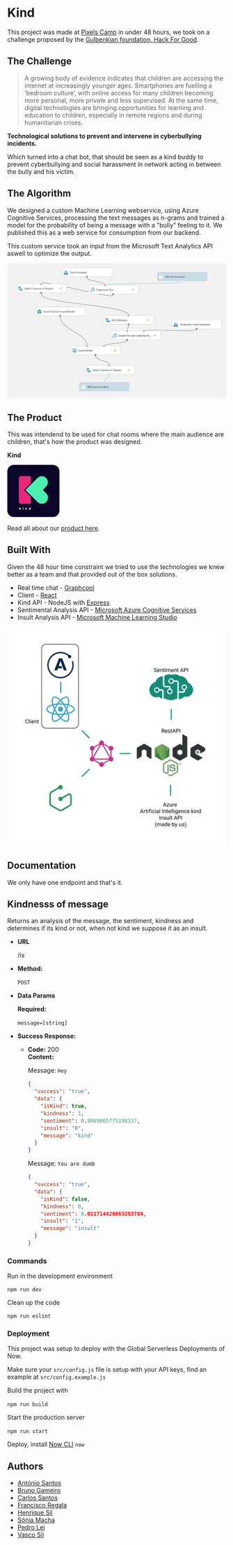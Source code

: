 # Kind

This project was made at [Pixels Camp](https://pixels.camp/) in under 48 hours, we took on a challenge proposed by the [Gulbenkian foundation, Hack For Good](https://gulbenkian.pt/hackforgood/).

## The Challenge

> A growing body of evidence indicates that children are accessing the internet at increasingly younger ages. Smartphones are fuelling a ‘bedroom culture’, with online access for many children becoming more personal, more private and less supervised. At the same time, digital technologies are bringing opportunities for learning and education to children, especially in remote regions and during humanitarian crises.

**Technological solutions to prevent and intervene in cyberbullying incidents.**

Which turned into a chat bot, that should be seen as a kind buddy to prevent cyberbullying and social harassment in network acting in between the bully and his victim.

## The Algorithm

We designed a custom Machine Learning webservice, using Azure Cognitive Services, processing the text messages as n-grams and trained a model for the probability of being a message with a "bully" feeling to it. We published this as a web service for consumption from our backend.

This custom service took an input from the Microsoft Text Analytics API aswell to optimize the output.

![machine-learning](./assets/machine-learning.png)

## The Product

This was intendend to be used for chat rooms where the main audience are children, that's how the product was designed.

**Kind**

![king-logo](./assets/logo.png)

Read all about our [product here](./docs/product.md).

## Built With

Given the 48 hour time constraint we tried to use the technologies we knew better as a team and that provided out of the box solutions.

- Real time chat - [Graphcool](https://github.com/prisma/graphcool-framework)
- Client - [React](https://github.com/facebook/react/)
- Kind API - NodeJS with [Express](https://github.com/expressjs/express)
- Sentimental Analysis API - [Microsoft Azure Cognitive Services](https://azure.microsoft.com/en-us/services/cognitive-services/text-analytics/)
- Insult Analysis API - [Microsoft Machine Learning Studio](https://studio.azureml.net/)

![machine-learning](./assets/structure.png)

## Documentation

We only have one endpoint and that's it.

## **Kindnesss of message**

Returns an analysis of the message, the sentiment, kindness and determines if its kind or not, when not kind we suppose it as an insult.

- **URL**

  /is

- **Method:**

  `POST`

- **Data Params**

  **Required:**

  `message=[string]`

- **Success Response:**

  - **Code:** 200 <br />
    **Content:**

    Message: `Hey`

    ```json
    {
      "success": "true",
      "data": {
        "isKind": true,
        "kindness": 1,
        "sentiment": 0.9869865775108337,
        "insult": "0",
        "message": "kind"
      }
    }
    ```

    Message: `You are dumb`

    ```json
    {
      "success": "true",
      "data": {
        "isKind": false,
        "kindness": 0,
        "sentiment": 0.011714428663253784,
        "insult": "1",
        "message": "insult"
      }
    }
    ```

### Commands

Run in the development environment

```
npm run dev
```

Clean up the code

```
npm run eslint
```

### Deployment

This project was setup to deploy with the Global Serverless Deployments of Now.

Make sure your `src/config.js` file is setup with your API keys, find an example at `src/config.example.js`

Build the project with

`npm run build`

Start the production server

`npm run start`

Deploy, install [Now CLI](https://github.com/zeit/now-cli)
`now`

## Authors

- [António Santos](https://antoniosantos.me)
- [Bruno Gameiro](https://github.com/brunogameiro)
- [Carlos Santos](https://github.com/csantosnapraia)
- [Francisco Regala](https://github.com/fsfregalado)
- [Henrique Sil](https://github.com/henriquesilva2)
- [Sónia Macha](https://github.com/soniaamachado)
- [Pedro Lei](https://github.com/pleite)
- [Vasco Sil](https://github.com/vascosilvaa)

